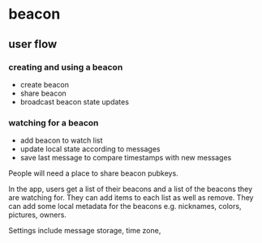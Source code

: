 # beacon

## user flow

### creating and using a beacon
* create beacon
* share beacon
* broadcast beacon state updates


### watching for a beacon
* add beacon to watch list
* update local state according to messages
* save last message to compare timestamps with new messages 

People will need a place to share beacon pubkeys.

In the app, users get a list of their beacons and a list of the beacons they are watching for. They can add items to each list as well as remove. They can add some local metadata for the beacons e.g. nicknames, colors, pictures, owners.

Settings include message storage, time zone, 
